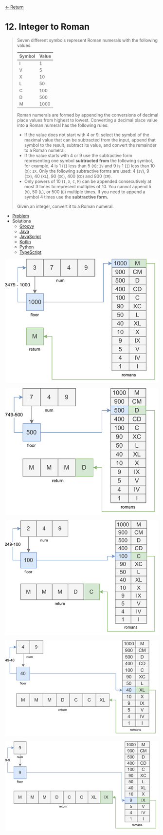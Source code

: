 [&larr; Return](https://hanggrian.github.io/grind-leetcode/)

# 12. Integer to Roman

> Seven different symbols represent Roman numerals with the following values:
>
> Symbol | Value
> --- | ---
> I | 1
> V | 5
> X | 10
> L | 50
> C | 100
> D | 500
> M | 1000
>
> Roman numerals are formed by appending the conversions of decimal place values
  from highest to lowest. Converting a decimal place value into a Roman numeral
  has the following rules:
>
> - If the value does not start with 4 or 9, select the symbol of the maximal
    value that can be subtracted from the input, append that symbol to the
    result, subtract its value, and convert the remainder to a Roman numeral.
> - If the value starts with 4 or 9 use the subtractive form representing one
    symbol **subtracted from** the following symbol, for example, 4 is 1 (`I`)
    less than 5 (`V`): `IV` and 9 is 1 (`I`) less than 10 (`X`): `IX`. Only the
    following subtractive forms are used: 4 (`IV`), 9 (`IX`), 40 (`XL`), 90
    (`XC`), 400 (`CD`) and 900 (`CM`).
> - Only powers of 10 (`I`, `X`, `C`, `M`) can be appended consecutively at most
    3 times to represent multiples of 10. You cannot append 5 (`V`), 50 (`L`),
    or 500 (`D`) multiple times. If you need to append a symbol 4 times use the
    **subtractive form.**
>
> Given an integer, convert it to a Roman numeral.

- [Problem](https://leetcode.com/problems/integer-to-roman/)
- Solutions
  - [Groovy](https://github.com/hanggrian/grind-leetcode/blob/main/groovy/src/main/groovy/problems1_100/IntegerToRoman.groovy)
  - [Java](https://github.com/hanggrian/grind-leetcode/blob/main/java/src/main/java/problems1_100/IntegerToRoman.java)
  - [JavaScript](https://github.com/hanggrian/grind-leetcode/blob/main/javascript/src/problems1_100/integer-to-roman.js)
  - [Kotlin](https://github.com/hanggrian/grind-leetcode/blob/main/kotlin/src/main/kotlin/problems1_100/IntegerToRoman.kt)
  - [Python](https://github.com/hanggrian/grind-leetcode/blob/main/python/src/problems1_100/integer_to_roman.py)
  - [TypeScript](https://github.com/hanggrian/grind-leetcode/blob/main/typescript/src/problems1_100/integer-to-roman.ts)

![](https://github.com/hanggrian/grind-leetcode/raw/assets/problems1_100/integer-to-roman1.svg)

![](https://github.com/hanggrian/grind-leetcode/raw/assets/problems1_100/integer-to-roman2.svg)

![](https://github.com/hanggrian/grind-leetcode/raw/assets/problems1_100/integer-to-roman3.svg)

![](https://github.com/hanggrian/grind-leetcode/raw/assets/problems1_100/integer-to-roman4.svg)

![](https://github.com/hanggrian/grind-leetcode/raw/assets/problems1_100/integer-to-roman5.svg)
